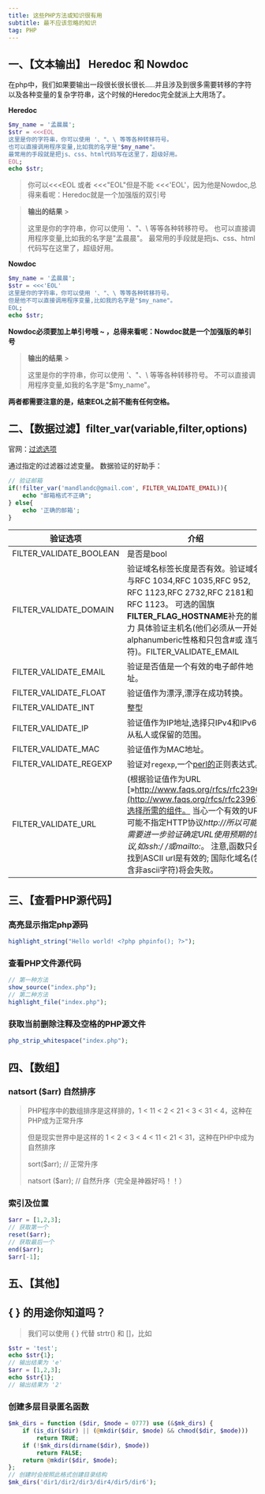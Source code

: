 ```yaml
---
title: 这些PHP方法或知识很有用
subtitle: 最不应该忽略的知识
tag: PHP
---
```


## 一、【文本输出】 Heredoc 和 Nowdoc

在php中，我们如果要输出一段很长很长很长.....并且涉及到很多需要转移的字符以及各种变量的复杂字符串，这个时候的Heredoc完全就派上大用场了。

**Heredoc**

```php
$my_name = '孟晨晨';
$str = <<<EOL
这里是你的字符串，你可以使用 '、"、\ 等等各种转移符号。
也可以直接调用程序变量,比如我的名字是"$my_name"。
最常用的手段就是把js、css、html代码写在这里了，超级好用。
EOL;
echo $str;
```

> 你可以<<<EOL 或者 <<<"EOL"但是不能 <<<'EOL'，因为他是Nowdoc,总得来看呢：Heredoc就是一个加强版的双引号

>**输出的结果** >
>
>这里是你的字符串，你可以使用 '、"、\ 等等各种转移符号。
>也可以直接调用程序变量,比如我的名字是"孟晨晨"。
>最常用的手段就是把js、css、html代码写在这里了，超级好用。

**Nowdoc**

```php
$my_name = '孟晨晨';
$str = <<<'EOL'
这里是你的字符串，你可以使用 '、"、\ 等等各种转移符号。
但是他不可以直接调用程序变量,比如我的名字是"$my_name"。
EOL;
echo $str;
```

**Nowdoc必须要加上单引号哦 ~ ，总得来看呢：Nowdoc就是一个加强版的单引号**

> **输出的结果** >
>
> 这里是你的字符串，你可以使用 '、"、\ 等等各种转移符号。
> 不可以直接调用程序变量,如我的名字是"$my_name"。

**两者都需要注意的是，结束EOL之前不能有任何空格。**

## 二、【数据过滤】filter_var(variable,filter,options)   

官网：[过滤选项](http://php.net/manual/en/filter.filters.php)

通过指定的过滤器过滤变量。 数据验证的好助手：

```php
// 验证邮箱
if(!filter_var('mandlandc@gmail.com', FILTER_VALIDATE_EMAIL)){
    echo "邮箱格式不正确";
} else{
 	echo '正确的邮箱';   
}
```

| 验证选项                | 介绍                                                         |
| ----------------------- | ------------------------------------------------------------ |
| FILTER_VALIDATE_BOOLEAN | 是否是bool                                                   |
| FILTER_VALIDATE_DOMAIN  | 验证域名标签长度是否有效。验证域名与RFC 1034,RFC 1035,RFC 952, RFC 1123,RFC 2732,RFC 2181和RFC 1123。 可选的国旗**FILTER_FLAG_HOSTNAME**补充的能力 具体验证主机名(他们必须从一开始 alphanumberic性格和只包含#或 连字符)。FILTER_VALIDATE_EMAIL |
| FILTER_VALIDATE_EMAIL   | 验证是否值是一个有效的电子邮件地址。                         |
| FILTER_VALIDATE_FLOAT   | 验证值作为漂浮,漂浮在成功转换。                              |
| FILTER_VALIDATE_INT     | 整型                                                         |
| FILTER_VALIDATE_IP      | 验证值作为IP地址,选择只IPv4和IPv6 从私人或保留的范围。       |
| FILTER_VALIDATE_MAC     | 验证值作为MAC地址。                                          |
| FILTER_VALIDATE_REGEXP  | 验证对`regexp`,一个[perl的](http://php.net/manual/en/book.pcre.php)正则表达式。 |
| FILTER_VALIDATE_URL     | (根据验证值作为URL [»http://www.faqs.org/rfcs/rfc2396](http://www.faqs.org/rfcs/rfc2396)),选择所需的组件。 当心一个有效的URL可能不指定HTTP协议*http://*所以可能需要进一步验证确定URL使用预期的协议,如*ssh:/ /*或*mailto:*。 注意,函数只会找到ASCII url是有效的; 国际化域名(包含非ascii字符)将会失败。 |

## 三、【查看PHP源代码】

### 高亮显示指定php源码

```php
highlight_string("Hello world! <?php phpinfo(); ?>");
```

### 查看PHP文件源代码

```php
// 第一种方法
show_source("index.php");
// 第二种方法
highlight_file("index.php");
```

### 获取当前删除注释及空格的PHP源文件

```php
php_strip_whitespace("index.php");
```

## 四、【数组】 

### natsort ($arr)  自然排序

> PHP程序中的数组排序是这样排的，1 < 11 < 2 < 21 < 3 < 31 < 4，这种在PHP成为正常升序
>
> 但是现实世界中是这样的 1 < 2 < 3 < 4 < 11 < 21 < 31，这种在PHP中成为自然排序
>
> sort($arr); // 正常升序
>
> natsort ($arr);  // 自然升序（完全是神器好吗！！）

###  索引及位置

```php
$arr = [1,2,3];
// 获取第一个
reset($arr);
// 获取最后一个
end($arr);
$arr[-1];
```



##  五、【其他】

## {     } 的用途你知道吗？

> 我们可以使用 {  } 代替 strtr() 和 []，比如

```php
$str = 'test';
echo $str{1};
// 输出结果为 'e'
$arr = [1,2,3];
echo $str{1};
// 输出结果为 '2'
```

### 创建多层目录匿名函数

```php
$mk_dirs = function ($dir, $mode = 0777) use (&$mk_dirs) {
    if (is_dir($dir) || (@mkdir($dir, $mode) && chmod($dir, $mode)))
        return TRUE;
    if (!$mk_dirs(dirname($dir), $mode))
        return FALSE;
    return @mkdir($dir, $mode);
};
// 创建时会按照此格式创建目录结构
$mk_dirs('dir1/dir2/dir3/dir4/dir5/dir6');
```



